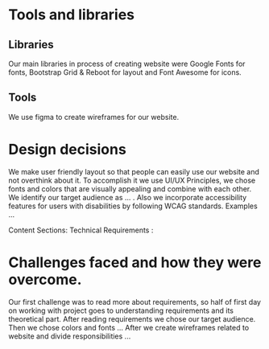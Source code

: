 ﻿# Tools and libraries

## Libraries

Our main libraries in process of creating website were Google Fonts for fonts, Bootstrap Grid & Reboot for layout and Font Awesome for icons.

## Tools

We use figma to create wireframes for our website.

# Design decisions

We make user friendly layout so that people can easily use our website and not overthink about it. To accomplish it we use UI/UX Principles, we chose fonts and colors that are visually appealing and combine with each other. We identify our target audience as ... . Also we incorporate accessibility features for users with disabilities by following WCAG standards.
Examples ...

Content Sections:
Technical Requirements :

# Challenges faced and how they were overcome.

Our first challenge was to read more about requirements, so half of first day on working with project goes to understanding requirements and its theoretical part. After reading requirements we chose our target audience. Then we chose colors and fonts ...
After we create wireframes related to website and divide responsibilities ...
